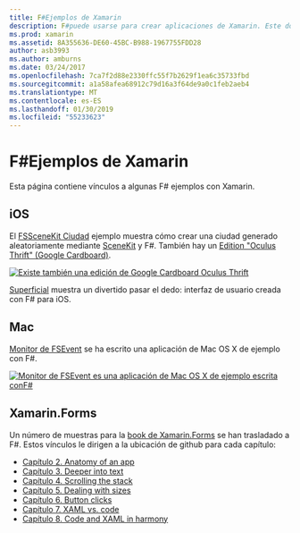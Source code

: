 ```yaml
---
title: F#Ejemplos de Xamarin
description: F#puede usarse para crear aplicaciones de Xamarin. Este documento vincula a varios iOS, Mac y escrito en los proyectos de aplicación de Xamarin de ejemplo de Xamarin.Forms F#.
ms.prod: xamarin
ms.assetid: 8A355636-DE60-45BC-B988-1967755FDD28
author: asb3993
ms.author: amburns
ms.date: 03/24/2017
ms.openlocfilehash: 7ca7f2d88e2330ffc55f7b2629f1ea6c35733fbd
ms.sourcegitcommit: a1a58afea68912c79d16a3f64de9a0c1feb2aeb4
ms.translationtype: MT
ms.contentlocale: es-ES
ms.lasthandoff: 01/30/2019
ms.locfileid: "55233623"
---
```

# <a name="f-samples-for-xamarin"></a>F#Ejemplos de Xamarin

Esta página contiene vínculos a algunas F# ejemplos con Xamarin.

## <a name="ios"></a>iOS

El [FSSceneKit Ciudad](https://developer.xamarin.com/samples/monotouch/ios8/FSSceneKit/) ejemplo muestra cómo crear una ciudad generado aleatoriamente mediante [SceneKit](xref:SceneKit) y F#. También hay un [Edition "Oculus Thrift" (Google Cardboard)](https://developer.xamarin.com/samples/monotouch/ios8/SceneKitFSharp/).

[![](samples-images/fxscenekit-sml.png "Existe también una edición de Google Cardboard Oculus Thrift")](samples-images/fxscenekit.png#lightbox)

[Superficial](https://github.com/dvdsgl/shallow) muestra un divertido pasar el dedo: interfaz de usuario creada con F# para iOS.

## <a name="mac"></a>Mac

[Monitor de FSEvent](https://developer.xamarin.com/samples/mac/FSEvents/) se ha escrito una aplicación de Mac OS X de ejemplo con F#.

[![](samples-images/fsevents-sml.png "Monitor de FSEvent es una aplicación de Mac OS X de ejemplo escrita conF#")](samples-images/fsevents.png#lightbox)

## <a name="xamarinforms"></a>Xamarin.Forms

Un número de muestras para la [book de Xamarin.Forms](~/xamarin-forms/creating-mobile-apps-xamarin-forms/index.md) se han trasladado a F#. Estos vínculos le dirigen a la ubicación de github para cada capítulo:

- [Capítulo 2. Anatomy of an app](https://github.com/xamarin/xamarin-forms-book-samples/tree/master/Chapter02/FS)
- [Capítulo 3. Deeper into text](https://github.com/xamarin/xamarin-forms-book-samples/tree/master/Chapter03/FS)
- [Capítulo 4. Scrolling the stack](https://github.com/xamarin/xamarin-forms-book-samples/tree/master/Chapter04/FS)
- [Capítulo 5. Dealing with sizes](https://github.com/xamarin/xamarin-forms-book-samples/tree/master/Chapter05/FS)
- [Capítulo 6. Button clicks](https://github.com/xamarin/xamarin-forms-book-samples/tree/master/Chapter06/FS)
- [Capítulo 7. XAML vs. code](https://github.com/xamarin/xamarin-forms-book-samples/tree/master/Chapter07/FS/CodePlusXaml)
- [Capítulo 8. Code and XAML in harmony](https://github.com/xamarin/xamarin-forms-book-samples/tree/master/Chapter08/FS/XamlKeypad)

